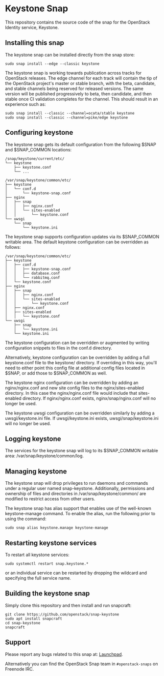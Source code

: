 # Keystone Snap

This repository contains the source code of the snap for the OpenStack Identity
service, Keystone.

## Installing this snap

The keystone snap can be installed directly from the snap store:

    sudo snap install --edge --classic keystone

The keystone snap is working towards publication across tracks for
OpenStack releases. The edge channel for each track will contain the tip
of the OpenStack project's master or stable branch, with the beta, candidate,
and stable channels being reserved for released versions. The same version
will be published progressively to beta, then candidate, and then stable once
CI validation completes for the channel. This should result in an experience
such as:

    sudo snap install --classic --channel=ocata/stable keystone
    sudo snap install --classic --channel=pike/edge keystone

## Configuring keystone

The keystone snap gets its default configuration from the following $SNAP
and $SNAP_COMMON locations:

    /snap/keystone/current/etc/
    └── keystone
        ├── keystone.conf
        └── ...

    /var/snap/keystone/common/etc/
    ├── keystone
    │   └── conf.d
    │       └── keystone-snap.conf
    ├── nginx
    │   ├── snap
    │   │   ├── nginx.conf
    │   │   └── sites-enabled
    │   │       └── keystone.conf
    └── uwsgi
        └── snap
            └── keystone.ini

The keystone snap supports configuration updates via its $SNAP_COMMON writable
area. The default keystone configuration can be overridden as follows:

    /var/snap/keystone/common/etc/
    ├── keystone
    │   ├── conf.d
    │   │   ├── keystone-snap.conf
    │   │   ├── database.conf
    │   │   └── rabbitmq.conf
    │   └── keystone.conf
    ├── nginx
    │   ├── snap
    │   │   ├── nginx.conf
    │   │   └── sites-enabled
    │   │       └── keystone.conf
    │   ├── nginx.conf
    │   ├── sites-enabled
    │   │   └── keystone.conf
    └── uwsgi
        ├── snap
        │   └── keystone.ini
        └── keystone.ini

The keystone configuration can be overridden or augmented by writing
configuration snippets to files in the conf.d directory.

Alternatively, keystone configuration can be overridden by adding a full
keystone.conf file to the keystone/ directory. If overriding in this way, you'll
need to either point this config file at additional config files located in $SNAP,
or add those to $SNAP_COMMON as well.

The keystone nginx configuration can be overridden by adding an nginx/nginx.conf
and new site config files to the nginx/sites-enabled directory. In this case the
nginx/nginx.conf file would include that sites-enabled directory. If
nginx/nginx.conf exists, nginx/snap/nginx.conf will no longer be used.

The keystone uwsgi configuration can be overridden similarly by adding a
uwsgi/keystone.ini file. If uwsgi/keystone.ini exists, uwsgi/snap/keystone.ini
will no longer be used.

## Logging keystone

The services for the keystone snap will log to its $SNAP_COMMON writable area:
/var/snap/keystone/common/log.

## Managing keystone

The keystone snap will drop privileges to run daemons and commands under
a regular user named snap-keystone. Additionally, permissions and ownership
of files and directories in /var/snap/keystone/common/ are modified to
restrict access from other users.

The keystone snap has alias support that enables use of the well-known
keystone-manage command. To enable the alias, run the following prior to
using the command:

    sudo snap alias keystone.manage keystone-manage

## Restarting keystone services

To restart all keystone services:

    sudo systemctl restart snap.keystone.*

or an individual service can be restarted by dropping the wildcard and
specifying the full service name.

## Building the keystone snap

Simply clone this repository and then install and run snapcraft:

    git clone https://github.com/openstack/snap-keystone
    sudo apt install snapcraft
    cd snap-keystone
    snapcraft

## Support

Please report any bugs related to this snap at:
[Launchpad](https://bugs.launchpad.net/snap-keystone/+filebug).

Alternatively you can find the OpenStack Snap team in `#openstack-snaps` on
Freenode IRC.
